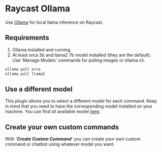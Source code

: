 # Raycast Ollama

Use [Ollama](https://ollama.ai) for local llama inference on Raycast.

## Requirements

1. Ollama installed and running.
2. At least orca 3b and llama2 7b model installed (they are the default). Use 'Manage Models' commands for pulling images or ollama cli.

```bash
ollama pull orca
ollama pull llama2
```

## Use a different model

This plugin allows you to select a different model for each command. Keep in mind that you need to have the corresponding model installed on your machine. You can find all available model [here](https://gist.github.com/mchiang0610/b959e3c189ec1e948e4f6a1f737a1fc5).

## Create your own custom commands

With '***Create Custom Command***' you can create your own custom command or chatbot using whatever model you want.
